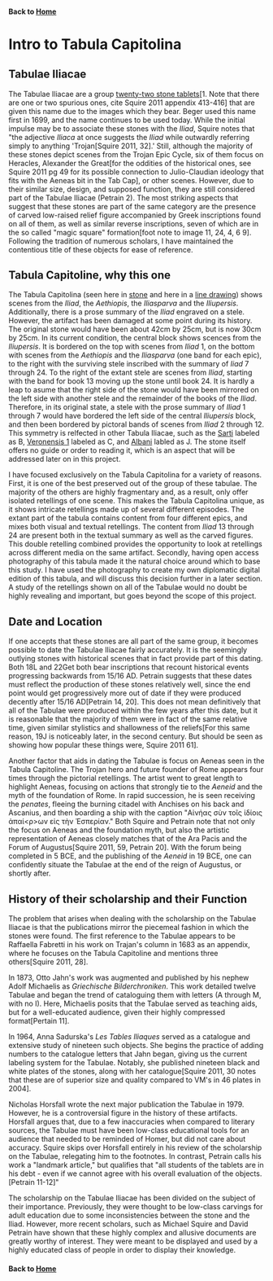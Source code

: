 #### Back to [Home](https://brclar15.github.io/tabulaCapitolina/)

# Intro to Tabula Capitolina

## Tabulae Iliacae

The Tabulae Iliacae are a group [twenty-two stone tablets](https://github.com/brclar15/tabulaCapitolina/blob/master/tabulae.csv)[1. Note that there are one or two spurious ones, cite Squire 2011 appendix 413-416] that are given this name due to the images which they bear. Beger used this name first in 1699, and the name continues to be used today. While the initial impulse may be to associate these stones with the *Iliad*, Squire notes that "the adjective *Iliaca* at once suggests the *Iliad* while outwardly referring simply to anything 'Trojan[Squire 2011, 32].' Still, although the majority of these stones depict scenes from the Trojan Epic Cycle, six of them focus on Heracles, Alexander the Great[for the oddities of the historical ones, see Squire 2011 pg 49 for its possible connection to Julio-Claudian ideology that fits with the Aeneas bit in the Tab Cap], or other scenes. However, due to their similar size, design, and supposed function, they are still considered part of the Tabulae Iliacae (Petrain 2). The most striking aspects that suggest that these stones are part of the same category are the presence of carved low-raised relief figure accompanied by Greek inscriptions found on all of them, as well as similar reverse inscriptions, seven of which are in the so called "magic square" formation[foot note to image 11, 24, 4, 6 9]. Following the tradition of numerous scholars, I have maintained the contentious title of these objects for ease of reference. 

## Tabula Capitoline, why this one

The Tabula Capitolina (seen here in [stone](http://shot.holycross.edu/eikon/tabulaeiliacae/Capitoline_1.jpg) and here in a [line drawing](http://www.mediterranees.net/art_antique/oeuvres/iliaca/images/capitolina1.gif)) shows scenes from the *Iliad*, the *Aethiopis*, the *Iliasparva* and the *Iliupersis*. Additionally, there is a prose summary of the *Iliad* engraved on a stele. However, the artifact has been damaged at some point during its history.  The original stone would have been about 42cm by 25cm, but is now 30cm by 25cm. In its current condition, the central block shows scences from the *Iliupersis*. It is bordered on the top with scenes from *Iliad* 1, on the bottom with scenes from the *Aethiopis* and the *Iliasparva* (one band for each epic), to the right with the surviving stele inscribed with the summary of *Iiad* 7 through 24. To the right of the extant stele are scenes from *Iliad*, starting with the band for book 13 moving up the stone until book 24. It is hardly a leap to asume that the right side of the stone would have been mirrored on the left side with another stele and the remainder of the books of the *Iliad*. Therefore, in its original state, a stele with the prose summary of *Iliad* 1 through 7 would have bordered the left side of the central *Iliupersis* block, and then been bordered by pictoral bands of scenes from *Iliad* 2 through 12. This symmetry is relfected in other Tabula Iliacae, such as the [Sarti](http://shot.holycross.edu/eikon/tabulaeiliacae/jahn1873-page143.jpg) labeled as B, [Veronensis 1](http://shot.holycross.edu/eikon/tabulaeiliacae/jahn1873-page144.jpg) labeled as C, and [Albani](http://shot.holycross.edu/eikon/tabulaeiliacae/jahn1873-page146.jpg) labled as J. The stone itself offers no guide or order to reading it, which is an aspect that will be addressed later on in this project. 

I have focused exclusively on the Tabula Capitolina for a variety of reasons. First, it is one of the best preserved out of the group of these tabulae. The majority of the others are highly fragmentary and, as a result, only offer isolated retellings of one scene. This makes the Tabula Capitolina unique, as it shows intricate retellings made up of several different episodes. The extant part of the tabula contains content from four different epics, and mixes both visual and textual retellings. The content from *Iliad* 13 through 24 are present both in the textual summary as well as the carved figures. This double retelling combined provides the opportunity to look at retellings across different media on the same artifact. Secondly, having open access photography of this tabula made it the natural choice around which to base this study. I have used the photography to create my own diplomatic digital edition of this tabula, and will discuss this decision further in a later section. A study of the retellings shown on all of the Tabulae would no doubt be highly revealing and important, but goes beyond the scope of this project. 

## Date and Location

If one accepts that these stones are all part of the same group, it becomes possible to date the Tabulae Iliacae fairly accurately. It is the seemingly outlying stones with historical scenes that in fact provide part of this dating. Both 18L and 22Get both bear inscriptions that recount historical events progressing backwards from 15/16 AD. Petrain suggests that these dates must reflect the production of these stones relatively well, since the end point would get progressively more out of date if they were produced decently after 15/16 AD[Petrain 14, 20]. This does not mean definitively that all of the Tabulae were produced within the few years after this date, but it is reasonable that the majority of them were in fact of the same relative time, given similar stylistics and shallowness of the reliefs[For this same reason, 19J is noticeably later, in the second century. But should be seen as showing how popular these things were, Squire 2011 61].

Another factor that aids in dating the Tabulae is focus on Aeneas seen in the Tabula Capitoline. The Trojan hero and future founder of Rome appears four times through the pictorial retellings. The artist went to great length to highlight Aeneas, focusing on actions that strongly tie to the *Aeneid* and the myth of the foundation of Rome. In rapid succession, he is seen receiving the *penates*, fleeing the burning citadel with Anchises on his back and Ascanius, and then boarding a ship with the caption "Αἰνήας σὺν τοῖς ἰδίοις ἀπαί<ρ>ων εἰς τὴν Ἑσπερίαν." Both Squire and Petrain note that not only the focus on Aeneas and the foundation myth, but also the artistic representation of Aeneas closely matches that of the Ara Pacis and the Forum of Augustus[Squire 2011, 59, Petrain 20]. With the forum being completed in 5 BCE, and the publishing of the *Aeneid* in 19 BCE, one can confidently situate the Tabulae at the end of the reign of Augustus, or shortly after. 

## History of their scholarship and their Function 

The problem that arises when dealing with the scholarship on the Tabulae Iliacae is that the publications mirror the piecemeal fashion in which the stones were found. The first reference to the Tabulae appears to be Raffaella Fabretti in his work on Trajan's column in 1683 as an appendix, where he focuses on the Tabula Capitoline and mentions three others[Squire 2011, 28]. 

In 1873, Otto Jahn's work was augmented and published by his nephew Adolf Michaelis as *Griechische Bilderchroniken*. This work detailed twelve Tabulae and began the trend of cataloguing them with letters (A through M, with no I). Here, Michaelis posits that the Tabulae served as teaching aids, but for a well-educated audience, given their highly compressed format[Pertain 11]. 

In 1964, Anna Sadurska's *Les Tables Iliaques* served as a catalogue and extensive study of nineteen such objects. She begins the practice of adding numbers to the catalogue letters that Jahn began, giving us the current labeling system for the Tabulae. Notably, she published nineteen black and white plates of the stones, along with her catalogue[Squire 2011, 30 notes that these are of superior size and quality compared to VM's in 46 plates in 2004].

Nicholas Horsfall wrote the next major publication the Tabulae in 1979. However, he is a controversial figure in the history of these artifacts. Horsfall argues that, due to a few inaccuracies when compared to literary sources, the Tabulae must have been low-class educational tools for an audience that needed to be reminded of Homer, but did not care about accuracy. Squire skips over Horsfall entirely in his review of the scholarship on the Tabulae, relegating him to the footnotes. In contrast, Petrain calls his work a "landmark article," but qualifies that "all students of the tablets are in his debt - even if we cannot agree with his overall evaluation of the objects.[Petrain 11-12]"

The scholarship on the Tabulae Iliacae has been divided on the subject of their importance. Previously, they were thought to be low-class carvings for adult education due to some inconsistencies between the stone and the Iliad. However, more recent scholars, such as Michael Squire and David Petrain have shown that these highly complex and allusive documents are greatly worthy of interest. They were meant to be displayed and used by a highly educated class of people in order to display their knowledge. 


#### Back to [Home](https://brclar15.github.io/tabulaCapitolina/)
